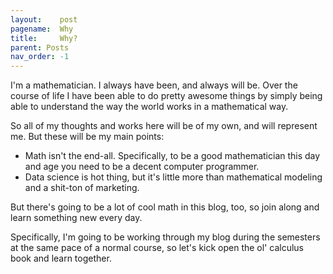 ```yaml
---
layout:    post
pagename:  Why
title:     Why?
parent: Posts
nav_order: -1
---
```




I'm a mathematician. I always have been, and always will be. Over the course of life I have been able to do pretty awesome things by simply being able to understand the way the world works in a mathematical way.

So all of my thoughts and works here will be of my own, and will represent me. But these will be my main points:

* Math isn't the end-all. Specifically, to be a good mathematician this day and age you need to be a decent computer programmer.
* Data science is hot thing, but it's little more than mathematical modeling and a shit-ton of marketing.

But there's going to be a lot of cool math in this blog, too, so join along and learn something new every day.

Specifically, I'm going to be working through my blog during the semesters at the same pace of a normal course, so let's kick open the ol' calculus book and learn together.
